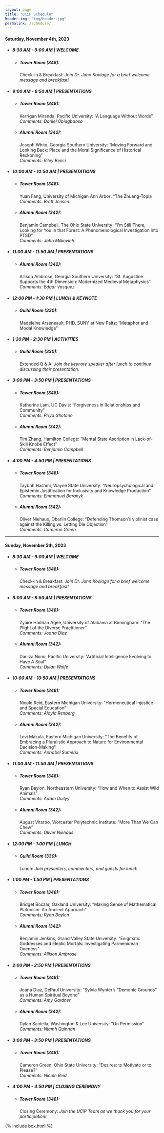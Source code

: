 ```yaml
---
layout: page
title: "UCiP Schedule"
header-img: "img/header.jpg"
permalink: /schedule/
---
```


<div class="container">
  <div class="col-sm-9 col-xs-12">
    <!--<div>
      <h3 class="home-h3">The 2023 UCiP was a resounding success! Thank you to everyone who helped make it what it was.</h3>
      <p><small>You can view the 2023 Schedule, along with the abstracts, <a href="{{ site.baseurl }}/history/">here</a>.</small></p>
      <h3 class="home-h3">We are currently accepting submissions for our virtual 2023 UCiP!</h3>
      <p><small>You can view past schedules, along with the abstracts, <a href="{{ site.baseurl }}/history/">here</a>.</small></p>-->
      <!--<h3 class="home-h3">We are currently working on our 2020 UCiP Schedule!</h3>
      <p><small>Please check back at the end of February.</small></p>
      <h3 class="home-h3">2023 UCiP Schedule</h3>
    </div>-->
    <div>
      <!--<h4 class="schedule-header">Friday, November 6th, 2020</h4>
      <ul class="schedule-list">
        <li><h5>7:00 PM - 9:00 PM | WELCOME EVENT</h5>
          <ul class="schedule-list">
            <li><h5>Alumni Lounge (232):</h5>
              <p>Welcome Event: <em>Join the EMU Philosophy Club and your fellow participants for this laid-back meet & greet! Light refreshments are provided.</em></p>
            </li>
          </ul>
        </li>
      </ul>-->
      <h4 class="schedule-header">Saturday, November 4th, 2023</h4>
      <ul class="schedule-list">
        <li><h5>8:30 AM - 9:00 AM | WELCOME</h5>
          <ul class="schedule-list">
            <li><h5>Tower Room (348):</h5>
              <p>Check-in & Breakfast: <em>Join Dr. John Koolage for a brief welcome message and breakfast!</em></p>              
            </li>
          </ul>
        </li>
        <li><h5>9:00 AM - 9:50 AM | PRESENTATIONS</h5>
          <ul class="schedule-list">
            <li><h5>Tower Room (348):</h5>
              <p>Kerrigan Miranda, Pacific University: “A Language Without Words” <br>
              <em>Comments: Daniel Obiagbaoso</em></p>              
            </li>
            <li><h5>Alumni Room (342):</h5>
              <p>Joseph White, Georgia Southern University: “Moving Forward and Looking Back: Place and the Moral Significance of Historical Reckoning”<br>
              <em>Comments: Riley Benci</em></p>
            </li>
          </ul>
        </li>
        <li><h5>10:00 AM - 10:50 AM | PRESENTATIONS</h5>
          <ul class="schedule-list">
            <li><h5>Tower Room (348):</h5>
              <p>Yuan Fang, University of Michigan Ann Arbor: “The Zhuang-Topia<br>
              <em>Comments: Brett Jensen</em></p>              
            </li>
            <li><h5>Alumni Room (342):</h5>
              <p>Benjamin Campbell, The Ohio State University: “I'm Still There, Looking for You in that Forest: A Phenomenological Investigation into PTSD”<br>
              <em>Comments: John Milkovich</em></p>
            </li>
          </ul>
        </li>
        <li><h5>11:00 AM - 11:50 AM | PRESENTATIONS</h5>
          <ul class="schedule-list">
            <!--<li><h5>Tower Room (348):</h5>
              <p>Klayton Silverpen, Central Michigan University: “Reconciling Schroeder, Aparly, and Levy’s View of Addiction”<br>
              <em>Comments: Hailey Smith, Washington State University</em></p>
            </li>-->
            <li><h5>Alumni Room (342):</h5>
              <p>Allison Ambrose, Georgia Southern University: “St. Augustine Supports the 4th Dimension: Modernized Medieval Metaphysics”<br>
              <em>Comments: Edgar Vasquez</em></p>
            </li>
          </ul>
        </li>
        <li><h5>12:00 PM - 1:30 PM | LUNCH & KEYNOTE</h5>
          <ul class="schedule-list">
            <li><h5>Guild Room (330):</h5>
              <p>Madeleine Arseneault, PHD, SUNY at New Paltz: “Metaphor and Modal Knowledge”</p>
            </li>
          </ul>
        </li>
        <li><h5>1:30 PM - 2:30 PM | ACTIVITIES</h5>
          <ul class="schedule-list">
            <li><h5>Guild Room (330):</h5>
              <p>Extended Q & A: <em>Join the keynote speaker after lunch to continue discussing their presentation.</em></p>
            </li>
	          <!--<li>
              <h5>Alumni Room (342):</h5>
              <p>The Value of Graduate School Panel: <em>Explore what graduate school in philosophy can offer.</em></p>              
            </li>-->
          </ul>
        </li>
        <li><h5>3:00 PM - 3:50 PM | PRESENTATIONS</h5>
          <ul class="schedule-list">
            <li><h5>Tower Room (348):</h5>
              <p>Katherine Lam, UC Davis: “Forgiveness in Relationships and Community" <br>
              <em>Comments: Priya Ghotane</em></p>             
            </li>
            <li><h5>Alumni Room (342):</h5>
              <p>Tim Zhang, Hamilton College: “Mental State Ascription in Lack-of-Skill Knobe Effect” <br>
              <em>Comments: Benjamin Campbell</em></p>
            </li>
          </ul>
        </li>
        <li><h5>4:00 PM - 4:50 PM | PRESENTATIONS</h5>
          <ul class="schedule-list">
            <li><h5>Tower Room (348):</h5>
              <p>Taybah Hashmi, Wayne State University: “Neuropsychological and Epistemic Justification for Inclusivity and Knowledge Production”<br>
              <em>Comments: Emmanuel Baranyk</em></p>  
            </li>
            <li><h5>Alumni Room (342):</h5>
              <p>Oliver Niehaus, Oberlin College: “Defending Thomson’s violinist case against the Killing vs. Letting Die Objection" <br>
              <em>Comments: Cameron Green</em></p>
            </li>
          </ul>
        </li>
      </ul>
    </div>
    <hr>
    <div class="day-2">
      <h4 class="schedule-header">Sunday, November 5th, 2023</h4>
      <ul class="schedule-list">
        <li><h5>8:30 AM - 9:00 AM | WELCOME</h5>
          <ul class="schedule-list">
            <li><h5>Tower Room (348):</h5>
              <p>Check-in & Breakfast: <em>Join Dr. John Koolage for a brief welcome message and breakfast!</em></p>              
            </li>
          </ul>
	      </li>
        <li><h5>9:00 AM - 9:50 AM | PRESENTATIONS</h5>
          <ul class="schedule-list">
            <li><h5>Tower Room (348):</h5>
              <p>Zyaire Hadrian Agee, University of Alabama at Birmingham: “The Plight of the Diverse Practitioner”<br>
              <em>Comments: Joana Diaz</em></p>
            </li>
            <li><h5>Alumni Room (342):</h5>
              <p>Daniza Nono, Pacific University: “Artificial Intelligence Evolving to Have A Soul”<br>
              <em>Comments: Dylan Wolfe</em></p>
            </li>
          </ul>
        </li>
        <li><h5>10:00 AM - 10:50 AM | PRESENTATIONS</h5>
          <ul class="schedule-list">
            <li><h5>Tower Room (348):</h5>
              <p>Nicole Reid, Eastern Michigan University: “Hermeneutical Injustice and Special Education” <br>
              <em>Comments: Alayla Renberg</em></p>
            </li>
            <li><h5>Alumni Room (342):</h5>
              <p>Levi Makula, Eastern Michigan University: “The Benefits of Embracing a Pluralistic Approach to Nature for Environmental Decision-Making"<br>
              <em>Comments: Annabel Sumerix</em></p>
            </li>
          </ul>
        </li>
        <li><h5>11:00 AM - 11:50 AM | PRESENTATIONS</h5>
          <ul class="schedule-list">
            <li><h5>Tower Room (348):</h5>
              <p>Ryan Baylon, Northeastern University: “How and When to Assist Wild Animals”<br>
              <em>Comments: Adam Dailyy</em></p>
            </li>
            <li><h5>Alumni Room (342):</h5>
              <p>August Vitarbo, Worcester Polytechnic Institute: “More Than We Can Chew”<br>
              <em>Comments: Oliver Niehaus</em></p>
            </li>
          </ul>
        </li>
        <li><h5>12:00 PM - 1:00 PM | LUNCH</h5>
          <ul class="schedule-list">
            <li><h5>Guild Room (330):</h5>
              <p>Lunch: <em>Join presenters, commenters, and guests for lunch.</em></p>
            </li>
          </ul>
        </li>
        <li><h5>1:00 PM - 1:50 PM | PRESENTATIONS</h5>
          <ul class="schedule-list">
            <li><h5>Tower Room (348):</h5>
              <p>Bridget Boczar, Oakland University: “Making Sense of Mathematical Platonism: An Ancient Approach”<br>
              <em>Comments: Ryan Baylon</em></p>
            </li>
            <li><h5>Alumni Room (342):</h5>
              <p>Benjamin Jenkins, Grand Valley State University: “Enigmatic Goddesses and Eleatic Mortals: Investigating Parmenidean Oneness”<br>
              <em>Comments: Allison Ambrose</em></p>
            </li>
          </ul>
        </li>
        <li><h5>2:00 PM - 2:50 PM | PRESENTATIONS</h5>
          <ul class="schedule-list">
            <li><h5>Tower Room (348):</h5>
              <p>Joana Diaz, DePaul University: “Sylvia Wynter’s “Demonic Grounds” as a Human Spiritual Beyond” <br>
              <em>Comments: Amy Gardner</em></p>
            </li>
            <li><h5>Alumni Room (342):</h5>
              <p>Dylan Santella, Washington & Lee University: “On Permission”<br>
              <em>Comments: Niamh Quinnan</em></p>
            </li>
          </ul>
        </li>
        <li><h5>3:00 PM - 3:50 PM | PRESENTATIONS</h5>
          <ul class="schedule-list">
            <li><h5>Tower Room (348):</h5>
              <p>Cameron Green, Ohio State University: “Desires: to Motivate or to Please?”<br>
              <em>Comments: Nicole Reid</em></p>
            </li>
            <!--<li><h5>Alumni Room (342):</h5>
              <p>Marshall Scheider, Portland State University: “On the Deconstruction of Metaphysics: Heidegger’s Ontology of Objects”<br>
              <em>Comments: Patrick Jobst, Eastern Michigan University</em></p>
            </li>-->
          </ul>
        </li>
        <li><h5>4:00 PM - 4:50 PM | CLOSING CEREMONY</h5>
          <ul class="schedule-list">
            <li><h5>Tower Room (348):</h5>
              <p>Closing Ceremony: <em>Join the UCiP Team as we thank you for your participation!</em></p>              
            </li>
          </ul>
        </li>
      </ul>
    </div>
  </div>
  {% include box.html %}
</div>
